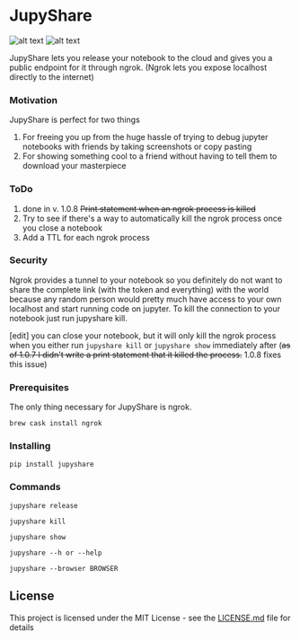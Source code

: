 # JupyShare
![alt text](https://image.ibb.co/ks7LEa/I9sa_R4ee_Q9qg8_IYRU_8_HIA.png)
![alt text](https://preview.ibb.co/fLbQfF/CJVTc_IBSRVWd_QEh_Aw_WMpjg.png)

JupyShare lets you release your notebook to the cloud and gives you a public endpoint for it through ngrok.
(Ngrok lets you expose localhost directly to the internet)

### Motivation
JupyShare is perfect for two things
1.  For freeing you up from the huge hassle of trying to debug jupyter notebooks with friends by taking screenshots or copy pasting
2.  For showing something cool to a friend without having to tell them to download your masterpiece

### ToDo
1.  done in v. 1.0.8 ~~Print statement when an ngrok process is killed~~
2.  Try to see if there's a way to automatically kill the ngrok process once you close a notebook
3.  Add a TTL for each ngrok process

### Security
Ngrok provides a tunnel to your notebook so you definitely do not want to share the complete link (with the token and everything) with the world because any random person would pretty much have access to your own localhost and start running code on jupyter. To kill the connection to your notebook just run jupyshare kill.

[edit] you can close your notebook, but it will only kill the ngrok process when you either run `jupyshare kill` or `jupyshare show` immediately after (~~as of 1.0.7 I didn't write a print statement that it killed the process.~~ 1.0.8 fixes this issue)

### Prerequisites

The only thing necessary for JupyShare is ngrok.

```
brew cask install ngrok
```

### Installing

```
pip install jupyshare
```

### Commands

```
jupyshare release

jupyshare kill

jupyshare show

jupyshare --h or --help

jupyshare --browser BROWSER
```

## License

This project is licensed under the MIT License - see the [LICENSE.md](LICENSE.md) file for details



